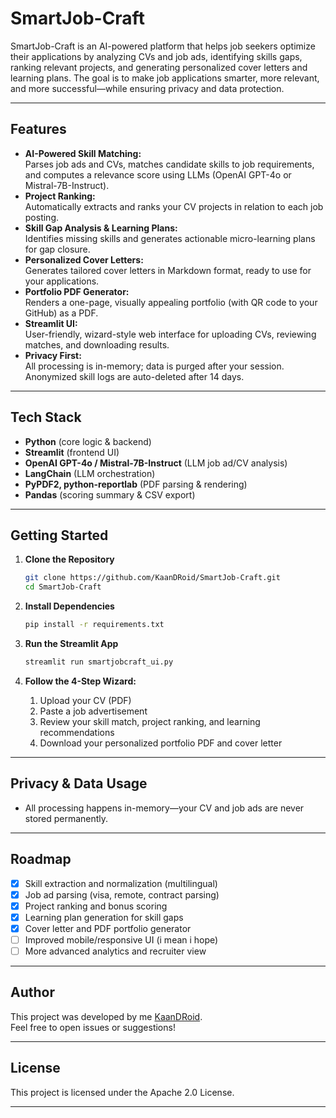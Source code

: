 # SmartJob-Craft

SmartJob-Craft is an AI-powered platform that helps job seekers optimize their applications by analyzing CVs and job ads, identifying skills gaps, ranking relevant projects, and generating personalized cover letters and learning plans. The goal is to make job applications smarter, more relevant, and more successful—while ensuring privacy and data protection.



---

## Features

- **AI-Powered Skill Matching:**  
  Parses job ads and CVs, matches candidate skills to job requirements, and computes a relevance score using LLMs (OpenAI GPT-4o or Mistral-7B-Instruct).
- **Project Ranking:**  
  Automatically extracts and ranks your CV projects in relation to each job posting.
- **Skill Gap Analysis & Learning Plans:**  
  Identifies missing skills and generates actionable micro-learning plans for gap closure.
- **Personalized Cover Letters:**  
  Generates tailored cover letters in Markdown format, ready to use for your applications.
- **Portfolio PDF Generator:**  
  Renders a one-page, visually appealing portfolio (with QR code to your GitHub) as a PDF.
- **Streamlit UI:**  
  User-friendly, wizard-style web interface for uploading CVs, reviewing matches, and downloading results.
- **Privacy First:**  
  All processing is in-memory; data is purged after your session. Anonymized skill logs are auto-deleted after 14 days.

---

## Tech Stack

- **Python** (core logic & backend)
- **Streamlit** (frontend UI)
- **OpenAI GPT-4o / Mistral-7B-Instruct** (LLM job ad/CV analysis)
- **LangChain** (LLM orchestration)
- **PyPDF2, python-reportlab** (PDF parsing & rendering)
- **Pandas** (scoring summary & CSV export)

---

## Getting Started

1. **Clone the Repository**
    ```bash
    git clone https://github.com/KaanDRoid/SmartJob-Craft.git
    cd SmartJob-Craft
    ```

2. **Install Dependencies**
    ```bash
    pip install -r requirements.txt
    ```

3. **Run the Streamlit App**
    ```bash
    streamlit run smartjobcraft_ui.py
    ```

4. **Follow the 4-Step Wizard:**
    1. Upload your CV (PDF)
    2. Paste a job advertisement
    3. Review your skill match, project ranking, and learning recommendations
    4. Download your personalized portfolio PDF and cover letter

---

## Privacy & Data Usage

- All processing happens in-memory—your CV and job ads are never stored permanently.

---

## Roadmap

- [x] Skill extraction and normalization (multilingual)
- [x] Job ad parsing (visa, remote, contract parsing)
- [x] Project ranking and bonus scoring
- [x] Learning plan generation for skill gaps
- [x] Cover letter and PDF portfolio generator
- [ ] Improved mobile/responsive UI (i mean i hope)
- [ ] More advanced analytics and recruiter view

---

## Author

This project was developed by me [KaanDRoid](https://github.com/KaanDRoid).  
Feel free to open issues or suggestions!

---

## License

This project is licensed under the Apache 2.0 License.

---
